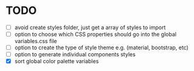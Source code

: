 # TODO

- [ ] avoid create styles folder, just get a array of styles to import
- [ ] option to choose which CSS properties should go into the global variables.css file
- [ ] option to create the type of style theme e.g. (material, bootstrap, etc)
- [ ] option to generate individual components styles
- [x] sort global color palette variables
